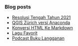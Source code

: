 ### Blog posts
<!-- BLOG-POST-LIST:START -->
- [Resolusi Tengah Tahun 2021](https://akherlan.github.io/resolusi-tengah-tahun-2021/)
- [QGIS Zürich versi Anaconda](https://akherlan.github.io/qgis-z%C3%BCrich-versi-anaconda/)
- [Konversi HTML Ke Markdown](https://akherlan.github.io/konversi-html-ke-markdown/)
- [Lagu Favorit](https://akherlan.github.io/lagu-favorit/)
- [Podcast Buku Langganan](https://akherlan.github.io/podcast-buku-langganan/)
<!-- BLOG-POST-LIST:END -->


<!-- ### Hi there 👋 -->

<!--
**akherlan/akherlan** is a ✨ _special_ ✨ repository because its `README.md` (this file) appears on your GitHub profile.

Here are some ideas to get you started:

- 🔭 I’m currently working on ...
- 🌱 I’m currently learning ...
- 👯 I’m looking to collaborate on ...
- 🤔 I’m looking for help with ...
- 💬 Ask me about ...
- 📫 How to reach me: ...
- 😄 Pronouns: ...
- ⚡ Fun fact: ...
-->
